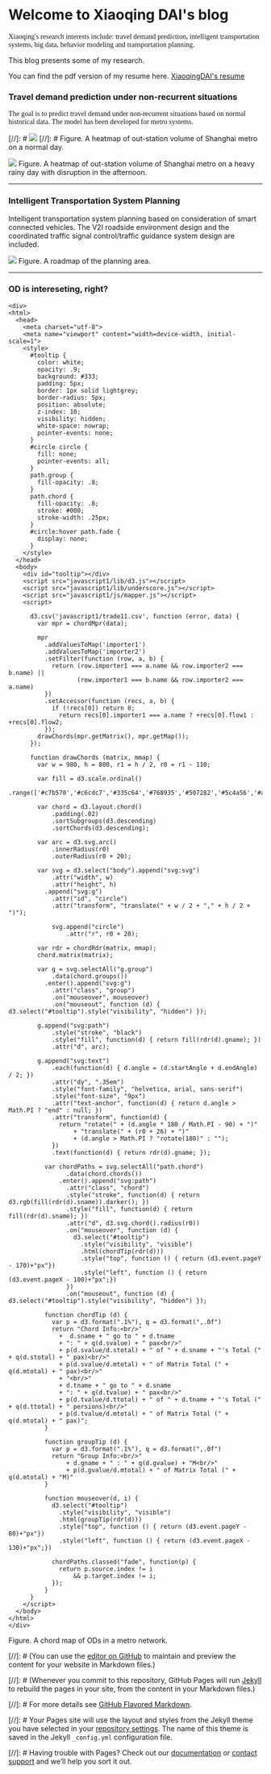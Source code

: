 # Welcome to Xiaoqing DAI's blog

<font face="Century Schoolbook"> Xiaoqing's research interests include: travel demand prediction, intelligent transportation systems, big data, behavior modeling and transportation planning.</font>

This blog presents some of my research. 

You can find the pdf version of my resume here. [XiaoqingDAI's resume](XiaoqingDAI_resume_201806acdemic_final.pdf)

### Travel demand prediction under non-recurrent situations 


<font face="Century Schoolbook"> The goal is to predict travel demand under non-recurrent situations based on normal historical data. The model has been developed for metro systems. </font>

  
[//]: # ![](heatmap130906.gif)
[//]: # Figure. A heatmap of out-station volume of Shanghai metro on a normal day.

![](heatmap130913.gif)
Figure. A heatmap of out-station volume of Shanghai metro on a heavy rainy day with disruption in the afternoon.

---

### Intelligent Transportation System Planning


Intelligent transportation system planning based on consideration of smart connected vehicles. The V2I roadside environment design and the coordinated traffic signal control/traffic guidance system design are included.

![](anting_roadmap.png)
Figure. A roadmap of the planning area.

---

### OD is intereseting, right?

```
<div>
<html>
  <head>
    <meta charset="utf-8">
    <meta name="viewport" content="width=device-width, initial-scale=1">
    <style>
      #tooltip {
        color: white;
        opacity: .9;
        background: #333;
        padding: 5px;
        border: 1px solid lightgrey;
        border-radius: 5px;
        position: absolute;
        z-index: 10;
        visibility: hidden;
        white-space: nowrap;
        pointer-events: none;
      }
      #circle circle {
        fill: none;
        pointer-events: all;
      }
      path.group {
        fill-opacity: .8;
      }
      path.chord {
        fill-opacity: .8;
        stroke: #000;
        stroke-width: .25px;
      }
      #circle:hover path.fade {
        display: none;
      }
    </style>
  </head>
  <body>
    <div id="tooltip"></div>
    <script src="javascript1/lib/d3.js"></script>
    <script src="javascript1/lib/underscore.js"></script>
    <script src="javascript1/js/mapper.js"></script>
    <script>
      
      d3.csv('javascript1/trade11.csv', function (error, data) {
        var mpr = chordMpr(data);

        mpr
          .addValuesToMap('importer1')
          .addValuesToMap('importer2')
          .setFilter(function (row, a, b) {
            return (row.importer1 === a.name && row.importer2 === b.name) ||
                   (row.importer1 === b.name && row.importer2 === a.name)
          })
          .setAccessor(function (recs, a, b) {
            if (!recs[0]) return 0;
              return recs[0].importer1 === a.name ? +recs[0].flow1 : +recs[0].flow2; 
          });
        drawChords(mpr.getMatrix(), mpr.getMap());
      });
   
      function drawChords (matrix, mmap) {
        var w = 980, h = 800, r1 = h / 2, r0 = r1 - 110;

        var fill = d3.scale.ordinal()
            .range(['#c7b570','#c6cdc7','#335c64','#768935','#507282','#5c4a56','#aa7455','#574109','#837722','#73342d','#0a5564','#9c8f57','#7895a4','#4a5456','#b0a690','#0a3542',]);

        var chord = d3.layout.chord()
            .padding(.02)
            .sortSubgroups(d3.descending)
            .sortChords(d3.descending);

        var arc = d3.svg.arc()
            .innerRadius(r0)
            .outerRadius(r0 + 20);

        var svg = d3.select("body").append("svg:svg")
            .attr("width", w)
            .attr("height", h)
          .append("svg:g")
            .attr("id", "circle")
            .attr("transform", "translate(" + w / 2 + "," + h / 2 + ")");

            svg.append("circle")
                .attr("r", r0 + 20);

        var rdr = chordRdr(matrix, mmap);
        chord.matrix(matrix);

        var g = svg.selectAll("g.group")
            .data(chord.groups())
          .enter().append("svg:g")
            .attr("class", "group")
            .on("mouseover", mouseover)
            .on("mouseout", function (d) { d3.select("#tooltip").style("visibility", "hidden") });

        g.append("svg:path")
            .style("stroke", "black")
            .style("fill", function(d) { return fill(rdr(d).gname); })
            .attr("d", arc);

        g.append("svg:text")
            .each(function(d) { d.angle = (d.startAngle + d.endAngle) / 2; })
            .attr("dy", ".35em")
            .style("font-family", "helvetica, arial, sans-serif")
            .style("font-size", "9px")
            .attr("text-anchor", function(d) { return d.angle > Math.PI ? "end" : null; })
            .attr("transform", function(d) {
              return "rotate(" + (d.angle * 180 / Math.PI - 90) + ")"
                  + "translate(" + (r0 + 26) + ")"
                  + (d.angle > Math.PI ? "rotate(180)" : "");
            })
            .text(function(d) { return rdr(d).gname; });

          var chordPaths = svg.selectAll("path.chord")
                .data(chord.chords())
              .enter().append("svg:path")
                .attr("class", "chord")
                .style("stroke", function(d) { return d3.rgb(fill(rdr(d).sname)).darker(); })
                .style("fill", function(d) { return fill(rdr(d).sname); })
                .attr("d", d3.svg.chord().radius(r0))
                .on("mouseover", function (d) {
                  d3.select("#tooltip")
                    .style("visibility", "visible")
                    .html(chordTip(rdr(d)))
                    .style("top", function () { return (d3.event.pageY - 170)+"px"})
                    .style("left", function () { return (d3.event.pageX - 100)+"px";})
                })
                .on("mouseout", function (d) { d3.select("#tooltip").style("visibility", "hidden") });

          function chordTip (d) {
            var p = d3.format(".1%"), q = d3.format(",.0f")
            return "Chord Info:<br/>"
              +  d.sname + " go to " + d.tname
              + ": " + q(d.svalue) + " pax<br/>"
              + p(d.svalue/d.stotal) + " of " + d.sname + "'s Total (" + q(d.stotal) + " pax)<br/>"
              + p(d.svalue/d.mtotal) + " of Matrix Total (" + q(d.mtotal) + " pax)<br/>"
              + "<br/>"
              + d.tname + " go to " + d.sname
              + ": " + q(d.tvalue) + " pax<br/>"
              + p(d.tvalue/d.ttotal) + " of " + d.tname + "'s Total (" + q(d.ttotal) + " persions)<br/>"
              + p(d.tvalue/d.mtotal) + " of Matrix Total (" + q(d.mtotal) + " pax)";
          }

          function groupTip (d) {
            var p = d3.format(".1%"), q = d3.format(",.0f")
            return "Group Info:<br/>"
                + d.gname + " : " + q(d.gvalue) + "M<br/>"
                + p(d.gvalue/d.mtotal) + " of Matrix Total (" + q(d.mtotal) + "M)"
          }

          function mouseover(d, i) {
            d3.select("#tooltip")
              .style("visibility", "visible")
              .html(groupTip(rdr(d)))
              .style("top", function () { return (d3.event.pageY - 80)+"px"})
              .style("left", function () { return (d3.event.pageX - 130)+"px";})

            chordPaths.classed("fade", function(p) {
              return p.source.index != i
                  && p.target.index != i;
            });
          }
      }
    </script>
  </body>
</html>
</div>
```

Figure. A chord map of ODs in a metro network.

[//]: # (You can use the [editor on GitHub](https://github.com/XiaoqingDai/XiaoqingDai.github.io/edit/master/index.md) to maintain and preview the content for your website in Markdown files.)

[//]: # (Whenever you commit to this repository, GitHub Pages will run [Jekyll](https://jekyllrb.com/) to rebuild the pages in your site, from the content in your Markdown files.)

[//]: # For more details see [GitHub Flavored Markdown](https://guides.github.com/features/mastering-markdown/).

[//]: # Your Pages site will use the layout and styles from the Jekyll theme you have selected in your [repository settings](https://github.com/XiaoqingDai/XiaoqingDai.github.io/settings). The name of this theme is saved in the Jekyll `_config.yml` configuration file.

[//]: # Having trouble with Pages? Check out our [documentation](https://help.github.com/categories/github-pages-basics/) or [contact support](https://github.com/contact) and we’ll help you sort it out.
